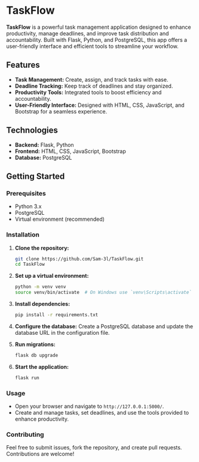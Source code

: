 # TaskFlow

**TaskFlow** is a powerful task management application designed to enhance productivity, manage deadlines, and improve task distribution and accountability. Built with Flask, Python, and PostgreSQL, this app offers a user-friendly interface and efficient tools to streamline your workflow.

## Features

- **Task Management:** Create, assign, and track tasks with ease.
- **Deadline Tracking:** Keep track of deadlines and stay organized.
- **Productivity Tools:** Integrated tools to boost efficiency and accountability.
- **User-Friendly Interface:** Designed with HTML, CSS, JavaScript, and Bootstrap for a seamless experience.

## Technologies

- **Backend:** Flask, Python
- **Frontend:** HTML, CSS, JavaScript, Bootstrap
- **Database:** PostgreSQL

## Getting Started

### Prerequisites

- Python 3.x
- PostgreSQL
- Virtual environment (recommended)

### Installation

1. **Clone the repository:**

   ```bash
   git clone https://github.com/Sam-3l/TaskFlow.git
   cd TaskFlow
2. **Set up a virtual environment:**
   ```bash
   python -m venv venv
   source venv/bin/activate  # On Windows use `venv\Scripts\activate`
3. **Install dependencies:**
   ```bash
   pip install -r requirements.txt
4. **Configure the database:**
   Create a PostgreSQL database and update the database URL in the configuration file.
5. **Run migrations:**
   ```bash
   flask db upgrade
6. **Start the application:**
   ```bash
   flask run

### Usage

- Open your browser and navigate to `http://127.0.0.1:5000/`.
- Create and manage tasks, set deadlines, and use the tools provided to enhance productivity.

### Contributing

Feel free to submit issues, fork the repository, and create pull requests. Contributions are welcome!

